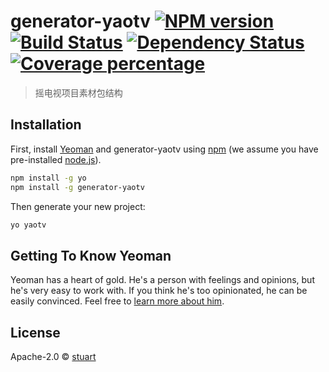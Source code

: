# generator-yaotv [![NPM version][npm-image]][npm-url] [![Build Status][travis-image]][travis-url] [![Dependency Status][daviddm-image]][daviddm-url] [![Coverage percentage][coveralls-image]][coveralls-url]
> 摇电视项目素材包结构

## Installation

First, install [Yeoman](http://yeoman.io) and generator-yaotv using [npm](https://www.npmjs.com/) (we assume you have pre-installed [node.js](https://nodejs.org/)).

```bash
npm install -g yo
npm install -g generator-yaotv
```

Then generate your new project:

```bash
yo yaotv
```

## Getting To Know Yeoman

Yeoman has a heart of gold. He&#39;s a person with feelings and opinions, but he&#39;s very easy to work with. If you think he&#39;s too opinionated, he can be easily convinced. Feel free to [learn more about him](http://yeoman.io/).

## License

Apache-2.0 © [stuart](http://www.shizuwu.cn)


[npm-image]: https://badge.fury.io/js/generator-yaotv.svg
[npm-url]: https://npmjs.org/package/generator-yaotv
[travis-image]: https://travis-ci.org/jShi-git/generator-yaotv.svg?branch=master
[travis-url]: https://travis-ci.org/jShi-git/generator-yaotv
[daviddm-image]: https://david-dm.org/jShi-git/generator-yaotv.svg?theme=shields.io
[daviddm-url]: https://david-dm.org/jShi-git/generator-yaotv
[coveralls-image]: https://coveralls.io/repos/jShi-git/generator-yaotv/badge.svg
[coveralls-url]: https://coveralls.io/r/jShi-git/generator-yaotv
